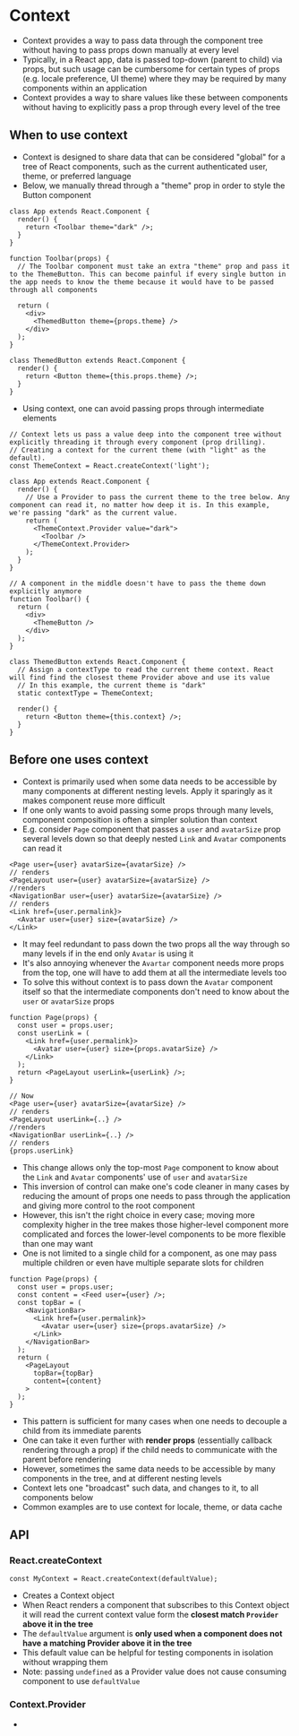 # Context

- Context provides a way to pass data through the component tree without having to pass props down manually at every level
- Typically, in a React app, data is passed top-down (parent to child) via props, but such usage can be cumbersome for certain types of props (e.g. locale preference, UI theme) where they may be required by many components within an application
- Context provides a way to share values like these between components without having to explicitly pass a prop through every level of the tree

## When to use context 

- Context is designed to share data that can be considered "global" for a tree of React components, such as the current authenticated user, theme, or preferred language
- Below, we manually thread through a "theme" prop in order to style the Button component

```
class App extends React.Component {
  render() {
    return <Toolbar theme="dark" />;
  }
}

function Toolbar(props) {
  // The Toolbar component must take an extra "theme" prop and pass it to the ThemeButton. This can become painful if every single button in the app needs to know the theme because it would have to be passed through all components

  return (
    <div>
      <ThemedButton theme={props.theme} />
    </div>
  );
}

class ThemedButton extends React.Component {
  render() {
    return <Button theme={this.props.theme} />;
  }
}
```

- Using context, one can avoid passing props through intermediate elements

```
// Context lets us pass a value deep into the component tree without explicitly threading it through every component (prop drilling).
// Creating a context for the current theme (with "light" as the default).
const ThemeContext = React.createContext('light');

class App extends React.Component {
  render() {
    // Use a Provider to pass the current theme to the tree below. Any component can read it, no matter how deep it is. In this example, we're passing "dark" as the current value.
    return (
      <ThemeContext.Provider value="dark">
        <Toolbar />
      </ThemeContext.Provider>
    );
  }
}

// A component in the middle doesn't have to pass the theme down explicitly anymore
function Toolbar() {
  return (
    <div>
      <ThemeButton />
    </div>
  );
}

class ThemedButton extends React.Component {
  // Assign a contextType to read the current theme context. React will find find the closest theme Provider above and use its value
  // In this example, the current theme is "dark"
  static contextType = ThemeContext;

  render() {
    return <Button theme={this.context} />;
  }
}
```

## Before one uses context

- Context is primarily used when some data needs to be accessible by many components at different nesting levels. Apply it sparingly as it makes component reuse more difficult
- If one only wants to avoid passing some props through many levels, component composition is often a simpler solution than context
- E.g. consider `Page` component that passes a `user` and `avatarSize` prop several levels down so that deeply nested `Link` and `Avatar` components can read it

```
<Page user={user} avatarSize={avatarSize} />
// renders
<PageLayout user={user} avatarSize={avatarSize} />
//renders
<NavigationBar user={user} avatarSize={avatarSize} />
// renders
<Link href={user.permalink}>
  <Avatar user={user} size={avatarSize} />
</Link>
```
- It may feel redundant to pass down the two props all the way through so many levels if in the end only `Avatar` is using it
- It's also annoying whenever the `Avartar` component needs more props from the top, one will have to add them at all the intermediate levels too
- To solve this without context is to pass down the `Avatar` component itself so that the intermediate components don't need to know about the `user` or `avatarSize` props

```
function Page(props) {
  const user = props.user;
  const userLink = (
    <Link href={user.permalink}>
      <Avatar user={user} size={props.avatarSize} />
    </Link>
  );
  return <PageLayout userLink={userLink} />;
}

// Now
<Page user={user} avatarSize={avatarSize} />
// renders
<PageLayout userLink={..} />
//renders
<NavigationBar userLink={..} />
// renders
{props.userLink}
```

- This change allows only the top-most `Page` component to know about the `Link` and `Avatar` components' use of `user` and `avatarSize`
- This inversion of control can make one's code cleaner in many cases by reducing the amount of props one needs to pass through the application and giving more control to the root component
- However, this isn't the right choice in every case; moving more complexity higher in the tree makes those higher-level component more complicated and forces the lower-level components to be more flexible than one may want
- One is not limited to a single child for a component, as one may pass multiple children or even have multiple separate slots for children

```
function Page(props) {
  const user = props.user;
  const content = <Feed user={user} />;
  const topBar = (
    <NavigationBar>
      <Link href={user.permalink}>
        <Avatar user={user} size={props.avatarSize} />
      </Link>
    </NavigationBar>
  );
  return (
    <PageLayout
      topBar={topBar}
      content={content}
    >
  );
}
```

- This pattern is sufficient for many cases when one needs to decouple a child from its immediate parents
- One can take it even further with **render props** (essentially callback rendering through a prop) if the child needs to communicate with the parent before rendering
- However, sometimes the same data needs to be accessible by many components in the tree, and at different nesting levels
- Context lets one "broadcast" such data, and changes to it, to all components below
- Common examples are to use context for locale, theme, or data cache

## API

### React.createContext

`const MyContext = React.createContext(defaultValue);`

- Creates a Context object
- When React renders a component that subscribes to this Context object it will read the current context value form the **closest match `Provider` above it in the tree**
- The `defaultValue` argument is **only used when a component does not have a matching Provider above it in the tree**
- This default value can be helpful for testing components in isolation without wrapping them
- Note: passing `undefined` as a Provider value does not cause consuming component to use `defaultValue`


### Context.Provider

- 